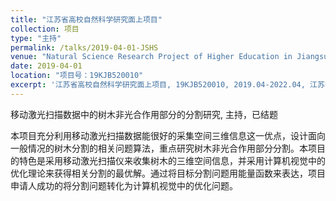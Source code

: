 ```yaml
---
title: "江苏省高校自然科学研究面上项目"
collection: 项目
type: "主持"
permalink: /talks/2019-04-01-JSHS
venue: "Natural Science Research Project of Higher Education in Jiangsu Province"
date: 2019-04-01
location: "项目号：19KJB520010"
excerpt: '江苏省高校自然科学研究面上项目, 19KJB520010, 2019.04-2022.04, 江苏省教育厅'
---
```


移动激光扫描数据中的树木非光合作用部分的分割研究, 主持，已结题

本项目充分利用移动激光扫描数据能很好的采集空间三维信息这一优点，设计面向一般情况的树木分割的相关问题算法，重点研究树木非光合作用部分分割。本项目的特色是采用移动激光扫描仪来收集树木的三维空间信息，并采用计算机视觉中的优化理论来获得相关分割的最优解。通过将目标分割问题用能量函数来表达，项目申请人成功的将分割问题转化为计算机视觉中的优化问题。